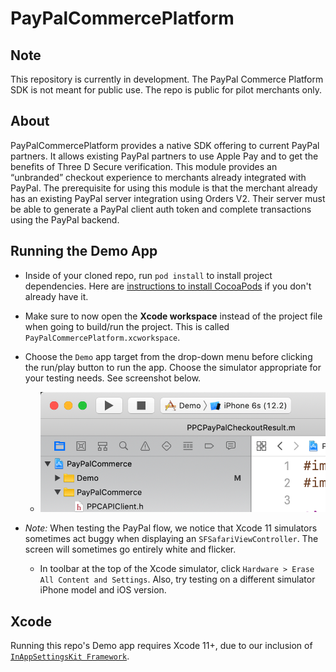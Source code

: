 # PayPalCommercePlatform

## Note
This repository is currently in development. The PayPal Commerce Platform SDK is not meant for public use. The repo is public for pilot merchants only.

## About
PayPalCommercePlatform provides a native SDK offering to current PayPal partners. It allows existing PayPal partners to use Apple Pay and to get the benefits of Three D Secure verification. This module provides an “unbranded” checkout experience to merchants already integrated with PayPal. The prerequisite for using this module is that the merchant already has an existing PayPal server integration using Orders V2. Their server must be able to generate a PayPal client auth token and complete transactions using the PayPal backend.

## Running the Demo App

- Inside of your cloned repo, run `pod install` to install project dependencies. Here are [instructions to install CocoaPods](https://guides.cocoapods.org/using/getting-started.html) if you don't already have it.

- Make sure to now open the **Xcode workspace** instead of the project file when going to build/run the project. This is called `PayPalCommercePlatform.xcworkspace`.

- Choose the `Demo` app target from the drop-down menu before clicking the run/play button to run the app. Choose the simulator appropriate for your testing needs. See screenshot below.
  - ![Choose Demo target](documentation_image_assets/xcode_image.png)

- *Note:* When testing the PayPal flow, we notice that Xcode 11 simulators sometimes act buggy when displaying an `SFSafariViewController`. The screen will sometimes go entirely white and flicker.
  - In toolbar at the top of the Xcode simulator, click `Hardware > Erase All Content and Settings`. Also, try testing on a different simulator iPhone model and iOS version.

## Xcode
Running this repo's Demo app requires Xcode 11+, due to our inclusion of [`InAppSettingsKit Framework`](https://github.com/futuretap/InAppSettingsKit).
